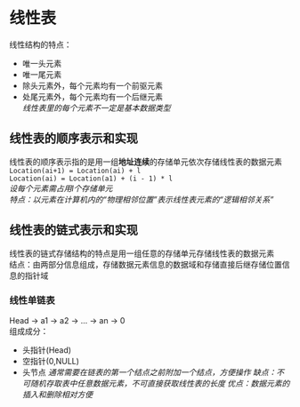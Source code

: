 # 线性表
线性结构的特点：
- 唯一头元素
- 唯一尾元素
- 除头元素外，每个元素均有一个前驱元素
- 处尾元素外，每个元素均有一个后继元素<br/>
*线性表里的每个元素不一定是基本数据类型*<br/>
## 线性表的顺序表示和实现
线性表的顺序表示指的是用一组<b>地址连续</b>的存储单元依次存储线性表的数据元素<br/>
`Location(ai+1) = Location(ai) + l`<br/>
`Location(ai) = Location(a1) + (i - 1) * l`<br/>
_设每个元素需占用l个存储单元_<br/>
*特点：以元素在计算机内的“物理相邻位置”表示线性表元素的“逻辑相邻关系”*<br/>
## 线性表的链式表示和实现
线性表的链式存储结构的特点是用一组任意的存储单元存储线性表的数据元素<br/>
结点：由两部分信息组成，存储数据元素信息的数据域和存储直接后继存储位置信息的指针域<br/>
### 线性单链表
Head -> a1 -> a2 -> ... -> an -> 0<br/>
组成成分：
- 头指针(Head)
- 空指针(0,NULL)
- 头节点 _通常需要在链表的第一个结点之前附加一个结点，方便操作_
*缺点：不可随机存取表中任意数据元素，不可直接获取线性表的长度*
*优点：数据元素的插入和删除相对方便*